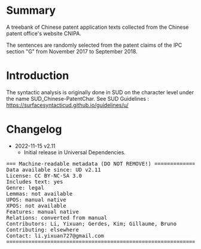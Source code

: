 # Summary
A treebank of Chinese patent application texts collected from the Chinese patent office's website CNIPA.

The sentences are randomly selected from the patent claims of the IPC section "G" from November 2017 to September 2018.

# Introduction
The syntactic analysis is originally done in SUD on the character level under the name SUD_Chinese-PatentChar. See SUD Guidelines : https://surfacesyntacticud.github.io/guidelines/u/

# Changelog

* 2022-11-15 v2.11
  * Initial release in Universal Dependencies.

<pre>
=== Machine-readable metadata (DO NOT REMOVE!) ================================
Data available since: UD v2.11
License: CC BY-NC-SA 3.0
Includes text: yes
Genre: legal
Lemmas: not available
UPOS: manual native
XPOS: not available
Features: manual native
Relations: converted from manual
Contributors: Li, Yixuan; Gerdes, Kim; Gillaume, Bruno
Contributing: elsewhere
Contact: li.yixuan727@gmail.com
===============================================================================
</pre>

